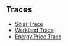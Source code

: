 Traces
--

- [Solar Trace](https://github.com/hxwang/Seminar/blob/master/Paper-Summary/traces/SolarTrace.md)
- [Worklaod Trace](https://github.com/hxwang/Seminar/blob/master/Paper-Summary/traces/WorkloadTrace.md)
- [Energy Price Trace](https://github.com/hxwang/Seminar/blob/master/Paper-Summary/traces/EnergyPrice.md)
